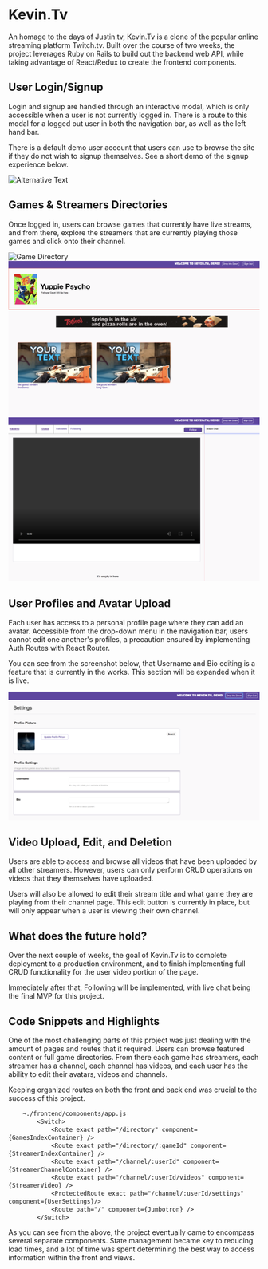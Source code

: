 # Kevin.Tv
An homage to the days of Justin.tv, Kevin.Tv is a clone of the popular online streaming platform Twitch.tv. Built over the course of two weeks, the project leverages Ruby on Rails to build out the backend web API, while taking advantage of React/Redux to create the frontend components.

## User Login/Signup
Login and signup are handled through an interactive modal, which is only accessible when a user is not currently logged in. There is a route to this modal for a logged out user in both the navigation bar, as well as the left hand bar.

There is a default demo user account that users can use to browse the site if they do not wish to signup themselves. See a short demo of the signup experience below.

![Alternative Text](./app/assets/images/NEWNEW.gif)

## Games & Streamers Directories
Once logged in, users can browse games that currently have live streams, and from there, explore the streamers that are currently playing those games and click onto their channel.

![Game Directory](./app/assets/images/games-directory.png)
![Streamer Directory](./app/assets/images/streamers-directory.png)
![Streamer Channel](./app/assets/images/streamer-channel.png)

## User Profiles and Avatar Upload
Each user has access to a personal profile page where they can add an avatar. Accessible from the drop-down menu in the navigation bar, users cannot edit one another's profiles, a precaution ensured by implementing Auth Routes with React Router.

You can see from the screenshot below, that Username and Bio editing is a feature that is currently in the works. This section will be expanded when it is live.

![Profile Page](./app/assets/images/settings.png)

## Video Upload, Edit, and Deletion
Users are able to access and browse all videos that have been uploaded by all other streamers. However, users can only perform CRUD operations on videos that they themselves have uploaded.

Users will also be allowed to edit their stream title and what game they are playing from their channel page. This edit button is currently in place, but will only appear when a user is viewing their own channel.

## What does the future hold?
Over the next couple of weeks, the goal of Kevin.Tv is to complete deployment to a production environment, and to finish implementing full CRUD functionality for the user video portion of the page.

Immediately after that, Following will be implemented, with live chat being the final MVP for this project.

## Code Snippets and Highlights
One of the most challenging parts of this project was just dealing with the amount of pages and routes that it required. Users can browse featured content or full game directories. From there each game has streamers, each streamer has a channel, each channel has videos, and each user has the ability to edit their avatars, videos and channels.

Keeping organized routes on both the front and back end was crucial to the success of this project.

```
    ~./frontend/components/app.js
        <Switch>
            <Route exact path="/directory" component={GamesIndexContainer} />
            <Route exact path="/directory/:gameId" component={StreamerIndexContainer} />
            <Route exact path="/channel/:userId" component={StreamerChannelContainer} />
            <Route exact path="/channel/:userId/videos" component={StreamerVideo} />
            <ProtectedRoute exact path="/channel/:userId/settings" component={UserSettings}/>
            <Route path="/" component={Jumbotron} />
        </Switch>
```
As you can see from the above, the project eventually came to encompass several separate components. State management became key to reducing load times, and a lot of time was spent determining the best way to access information within the front end views.